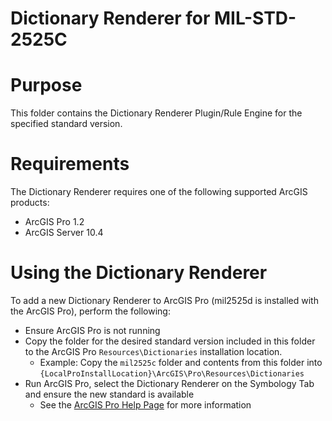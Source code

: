 Dictionary Renderer for MIL-STD-2525C
=========================================

# Purpose 

This folder contains the Dictionary Renderer Plugin/Rule Engine for the specified standard version. 

# Requirements

The Dictionary Renderer requires one of the following supported ArcGIS products:

* ArcGIS Pro 1.2
* ArcGIS Server 10.4

# Using the Dictionary Renderer

To add a new Dictionary Renderer to ArcGIS Pro (mil2525d is installed with the ArcGIS Pro), perform the following:

* Ensure ArcGIS Pro is not running 
* Copy the folder for the desired standard version included in this folder to the ArcGIS Pro `Resources\Dictionaries` installation location.
    * Example: Copy the `mil2525c` folder and contents from this folder into `{LocalProInstallLocation}\ArcGIS\Pro\Resources\Dictionaries`
* Run ArcGIS Pro, select the Dictionary Renderer on the Symbology Tab and ensure the new standard is available
    * See the [ArcGIS Pro Help Page](https://pro.arcgis.com/en/pro-app/help/mapping/symbols-and-styles/dictionary-renderer.htm) for more information
